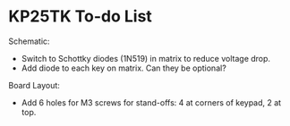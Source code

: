 KP25TK To-do List
=================

Schematic:
- Switch to Schottky diodes (1N519) in matrix to reduce voltage drop.
- Add diode to each key on matrix. Can they be optional?

Board Layout:
- Add 6 holes for M3 screws for stand-offs: 4 at corners of keypad, 2 at top.
